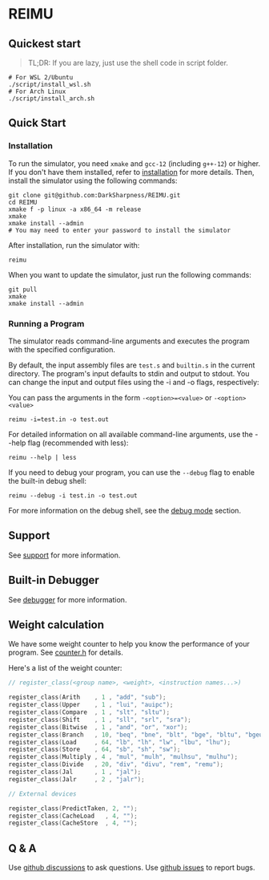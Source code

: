 # REIMU

## Quickest start

> TL;DR: If you are lazy, just use the shell code in script folder.

```shell
# For WSL 2/Ubuntu
./script/install_wsl.sh
# For Arch Linux
./script/install_arch.sh
```

## Quick Start

### Installation

To run the simulator, you need `xmake` and `gcc-12` (including `g++-12`) or higher. If you don't have them installed, refer to [installation](installation.md) for more details. Then, install the simulator using the following commands:

```shell
git clone git@github.com:DarkSharpness/REIMU.git
cd REIMU
xmake f -p linux -a x86_64 -m release
xmake
xmake install --admin
# You may need to enter your password to install the simulator
```

After installation, run the simulator with:

```shell
reimu
```

When you want to update the simulator, just run the following commands:

```shell
git pull
xmake
xmake install --admin
```

### Running a Program

The simulator reads command-line arguments and executes the program with the specified configuration.

By default, the input assembly files are `test.s` and `builtin.s` in the current directory. The program's input defaults to stdin and output to stdout. You can change the input and output files using the -i and -o flags, respectively:

You can pass the arguments in the form `-<option>=<value>` or `-<option> <value>`

```shell
reimu -i=test.in -o test.out
```

For detailed information on all available command-line arguments, use the --help flag (recommended with less):

```shell
reimu --help | less
```

If you need to debug your program, you can use the `--debug` flag to enable the built-in debug shell:

```shell
reimu --debug -i test.in -o test.out
```

For more information on the debug shell, see the [debug mode](#built-in-debugger) section.

## Support

See [support](support.md) for more information.

## Built-in Debugger

See [debugger](debugger.md) for more information.

## Weight calculation

We have some weight counter to help you know the performance of your program. See [counter.h](../include/config/counter.h) for details.

Here's a list of the weight counter:

```cpp
// register_class(<group name>, <weight>, <instruction names...>)

register_class(Arith    , 1 , "add", "sub");
register_class(Upper    , 1 , "lui", "auipc");
register_class(Compare  , 1 , "slt", "sltu");
register_class(Shift    , 1 , "sll", "srl", "sra");
register_class(Bitwise  , 1 , "and", "or", "xor");
register_class(Branch   , 10, "beq", "bne", "blt", "bge", "bltu", "bgeu");
register_class(Load     , 64, "lb", "lh", "lw", "lbu", "lhu");
register_class(Store    , 64, "sb", "sh", "sw");
register_class(Multiply , 4 , "mul", "mulh", "mulhsu", "mulhu");
register_class(Divide   , 20, "div", "divu", "rem", "remu");
register_class(Jal      , 1 , "jal");
register_class(Jalr     , 2 , "jalr");

// External devices

register_class(PredictTaken, 2, "");
register_class(CacheLoad   , 4, "");
register_class(CacheStore  , 4, "");
```

## Q & A

Use [github discussions](https://github.com/DarkSharpness/REIMU/discussions/) to ask questions. Use [github issues](https://github.com/DarkSharpness/REIMU/issues/) to report bugs.
